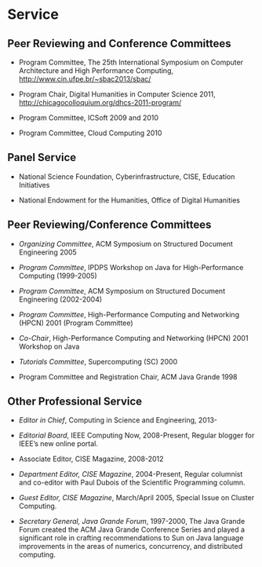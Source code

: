 # Service

## Peer Reviewing and Conference Committees

-   Program Committee, The 25th International Symposium on Computer Architecture and High Performance Computing, http://www.cin.ufpe.br/~sbac2013/sbac/

-   Program Chair, Digital Humanities in Computer Science 2011, http://chicagocolloquium.org/dhcs-2011-program/

-   Program Committee, ICSoft 2009 and 2010

-   Program Committee, Cloud Computing 2010

## Panel Service

-   National Science Foundation, Cyberinfrastructure, CISE, Education Initiatives

-   National Endowment for the Humanities, Office of Digital Humanities

## Peer Reviewing/Conference Committees

-   *Organizing Committee*, ACM Symposium on Structured Document
    Engineering 2005

-   *Program Committee*, IPDPS Workshop on Java for High-Performance
    Computing (1999-2005)

-   *Program Committee*, ACM Symposium on Structured Document
    Engineering (2002-2004)

-   *Program Committee*, High-Performance Computing and Networking
    (HPCN) 2001 (Program Committee)

-   *Co-Chair*, High-Performance Computing and Networking (HPCN) 2001
    Workshop on Java

-   *Tutorials Committee*, Supercomputing (SC) 2000

-   Program Committee and Registration Chair, ACM Java Grande 1998

## Other Professional Service

-   *Editor in Chief*, Computing in Science and Engineering, 2013-

-   *Editorial Board*, IEEE Computing Now, 2008-Present, Regular blogger
    for IEEE’s new online portal.

-   Associate Editor, CISE Magazine, 2008-2012

-   *Department Editor, CISE Magazine*, 2004-Present, Regular columnist
    and co-editor with Paul Dubois of the Scientific Programming column.

-   *Guest Editor, CISE Magazine*, March/April 2005, Special Issue on
    Cluster Computing.

-   *Secretary General, Java Grande Forum*, 1997-2000, The Java Grande
    Forum created the ACM Java Grande Conference Series and played a
    significant role in crafting recommendations to Sun on Java language
    improvements in the areas of numerics, concurrency, and distributed
    computing.
